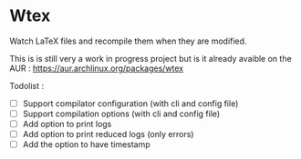 # Wtex

Watch LaTeX files and recompile them when they are modified.

This is is still very a work in progress project but is it already avaible on the AUR : https://aur.archlinux.org/packages/wtex

Todolist :

* [ ] Support compilator configuration (with cli and config file)
* [ ] Support compilation options (with cli and config file)
* [ ] Add option to print logs
* [ ] Add option to print reduced logs (only errors)
* [ ] Add the option to have timestamp
